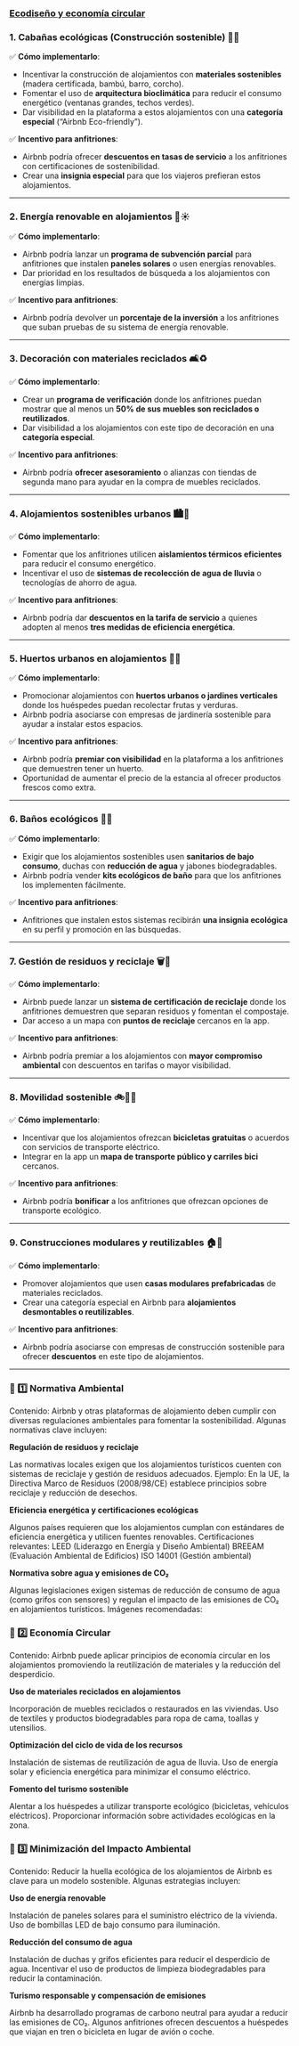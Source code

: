 ### [Ecodiseño y economía circular](https://santanaolmo.github.io/Ecodesign/)

### **1. Cabañas ecológicas (Construcción sostenible) 🌱🏡**  
✅ **Cómo implementarlo**:  
- Incentivar la construcción de alojamientos con **materiales sostenibles** (madera certificada, bambú, barro, corcho).  
- Fomentar el uso de **arquitectura bioclimática** para reducir el consumo energético (ventanas grandes, techos verdes).  
- Dar visibilidad en la plataforma a estos alojamientos con una **categoría especial** (“Airbnb Eco-friendly”).  

✅ **Incentivo para anfitriones**:  
- Airbnb podría ofrecer **descuentos en tasas de servicio** a los anfitriones con certificaciones de sostenibilidad.  
- Crear una **insignia especial** para que los viajeros prefieran estos alojamientos.  

---

### **2. Energía renovable en alojamientos 🔋☀️**  
✅ **Cómo implementarlo**:  
- Airbnb podría lanzar un **programa de subvención parcial** para anfitriones que instalen **paneles solares** o usen energías renovables.  
- Dar prioridad en los resultados de búsqueda a los alojamientos con energías limpias.  

✅ **Incentivo para anfitriones**:  
- Airbnb podría devolver un **porcentaje de la inversión** a los anfitriones que suban pruebas de su sistema de energía renovable.  

---

### **3. Decoración con materiales reciclados 🛋️♻️**  
✅ **Cómo implementarlo**:  
- Crear un **programa de verificación** donde los anfitriones puedan mostrar que al menos un **50% de sus muebles son reciclados o reutilizados**.  
- Dar visibilidad a los alojamientos con este tipo de decoración en una **categoría especial**.  

✅ **Incentivo para anfitriones**:  
- Airbnb podría **ofrecer asesoramiento** o alianzas con tiendas de segunda mano para ayudar en la compra de muebles reciclados.  

---

### **4. Alojamientos sostenibles urbanos 🏙️💚**  
✅ **Cómo implementarlo**:  
- Fomentar que los anfitriones utilicen **aislamientos térmicos eficientes** para reducir el consumo energético.  
- Incentivar el uso de **sistemas de recolección de agua de lluvia** o tecnologías de ahorro de agua.  

✅ **Incentivo para anfitriones**:  
- Airbnb podría dar **descuentos en la tarifa de servicio** a quienes adopten al menos **tres medidas de eficiencia energética**.  

---

### **5. Huertos urbanos en alojamientos 🌿🥬**  
✅ **Cómo implementarlo**:  
- Promocionar alojamientos con **huertos urbanos o jardines verticales** donde los huéspedes puedan recolectar frutas y verduras.  
- Airbnb podría asociarse con empresas de jardinería sostenible para ayudar a instalar estos espacios.  

✅ **Incentivo para anfitriones**:  
- Airbnb podría **premiar con visibilidad** en la plataforma a los anfitriones que demuestren tener un huerto.  
- Oportunidad de aumentar el precio de la estancia al ofrecer productos frescos como extra.  

---

### **6. Baños ecológicos 🚿💧**  
✅ **Cómo implementarlo**:  
- Exigir que los alojamientos sostenibles usen **sanitarios de bajo consumo**, duchas con **reducción de agua** y jabones biodegradables.  
- Airbnb podría vender **kits ecológicos de baño** para que los anfitriones los implementen fácilmente.  

✅ **Incentivo para anfitriones**:  
- Anfitriones que instalen estos sistemas recibirán **una insignia ecológica** en su perfil y promoción en las búsquedas.  

---

### **7. Gestión de residuos y reciclaje 🗑️🔄**  
✅ **Cómo implementarlo**:  
- Airbnb puede lanzar un **sistema de certificación de reciclaje** donde los anfitriones demuestren que separan residuos y fomentan el compostaje.  
- Dar acceso a un mapa con **puntos de reciclaje** cercanos en la app.  

✅ **Incentivo para anfitriones**:  
- Airbnb podría premiar a los alojamientos con **mayor compromiso ambiental** con descuentos en tarifas o mayor visibilidad.  

---

### **8. Movilidad sostenible 🚲🚶‍♂️**  
✅ **Cómo implementarlo**:  
- Incentivar que los alojamientos ofrezcan **bicicletas gratuitas** o acuerdos con servicios de transporte eléctrico.  
- Integrar en la app un **mapa de transporte público y carriles bici** cercanos.  

✅ **Incentivo para anfitriones**:  
- Airbnb podría **bonificar** a los anfitriones que ofrezcan opciones de transporte ecológico.  

---

### **9. Construcciones modulares y reutilizables 🏠🔁**  
✅ **Cómo implementarlo**:  
- Promover alojamientos que usen **casas modulares prefabricadas** de materiales reciclados.  
- Crear una categoría especial en Airbnb para **alojamientos desmontables o reutilizables**.  

✅ **Incentivo para anfitriones**:  
- Airbnb podría asociarse con empresas de construcción sostenible para ofrecer **descuentos** en este tipo de alojamientos.
  
---

### 📌 1️⃣  Normativa Ambiental

Contenido:
Airbnb y otras plataformas de alojamiento deben cumplir con diversas regulaciones ambientales para fomentar la sostenibilidad. Algunas normativas clave incluyen:

**Regulación de residuos y reciclaje**

Las normativas locales exigen que los alojamientos turísticos cuenten con sistemas de reciclaje y gestión de residuos adecuados.
Ejemplo: En la UE, la Directiva Marco de Residuos (2008/98/CE) establece principios sobre reciclaje y reducción de desechos.

**Eficiencia energética y certificaciones ecológicas**

Algunos países requieren que los alojamientos cumplan con estándares de eficiencia energética y utilicen fuentes renovables.
Certificaciones relevantes:
LEED (Liderazgo en Energía y Diseño Ambiental)
BREEAM (Evaluación Ambiental de Edificios)
ISO 14001 (Gestión ambiental)

**Normativa sobre agua y emisiones de CO₂**

Algunas legislaciones exigen sistemas de reducción de consumo de agua (como grifos con sensores) y regulan el impacto de las emisiones de CO₂ en alojamientos turísticos.
Imágenes recomendadas:


### 📌 2️⃣ Economía Circular

Contenido:
Airbnb puede aplicar principios de economía circular en los alojamientos promoviendo la reutilización de materiales y la reducción del desperdicio.

**Uso de materiales reciclados en alojamientos**

Incorporación de muebles reciclados o restaurados en las viviendas.
Uso de textiles y productos biodegradables para ropa de cama, toallas y utensilios.

**Optimización del ciclo de vida de los recursos**

Instalación de sistemas de reutilización de agua de lluvia.
Uso de energía solar y eficiencia energética para minimizar el consumo eléctrico.

**Fomento del turismo sostenible**

Alentar a los huéspedes a utilizar transporte ecológico (bicicletas, vehículos eléctricos).
Proporcionar información sobre actividades ecológicas en la zona.

### 📌 3️⃣ Minimización del Impacto Ambiental

Contenido:
Reducir la huella ecológica de los alojamientos de Airbnb es clave para un modelo sostenible. Algunas estrategias incluyen:

**Uso de energía renovable**

Instalación de paneles solares para el suministro eléctrico de la vivienda.
Uso de bombillas LED de bajo consumo para iluminación.

**Reducción del consumo de agua**

Instalación de duchas y grifos eficientes para reducir el desperdicio de agua.
Incentivar el uso de productos de limpieza biodegradables para reducir la contaminación.

**Turismo responsable y compensación de emisiones**

Airbnb ha desarrollado programas de carbono neutral para ayudar a reducir las emisiones de CO₂.
Algunos anfitriones ofrecen descuentos a huéspedes que viajan en tren o bicicleta en lugar de avión o coche.

 
